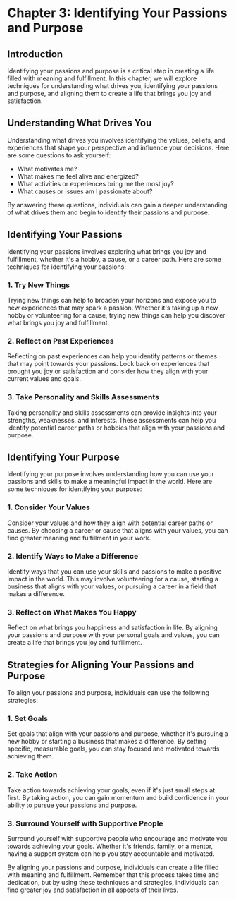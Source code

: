 Chapter 3: Identifying Your Passions and Purpose
================================================

Introduction
------------

Identifying your passions and purpose is a critical step in creating a life filled with meaning and fulfillment. In this chapter, we will explore techniques for understanding what drives you, identifying your passions and purpose, and aligning them to create a life that brings you joy and satisfaction.

Understanding What Drives You
-----------------------------

Understanding what drives you involves identifying the values, beliefs, and experiences that shape your perspective and influence your decisions. Here are some questions to ask yourself:

* What motivates me?
* What makes me feel alive and energized?
* What activities or experiences bring me the most joy?
* What causes or issues am I passionate about?

By answering these questions, individuals can gain a deeper understanding of what drives them and begin to identify their passions and purpose.

Identifying Your Passions
-------------------------

Identifying your passions involves exploring what brings you joy and fulfillment, whether it's a hobby, a cause, or a career path. Here are some techniques for identifying your passions:

### 1. Try New Things

Trying new things can help to broaden your horizons and expose you to new experiences that may spark a passion. Whether it's taking up a new hobby or volunteering for a cause, trying new things can help you discover what brings you joy and fulfillment.

### 2. Reflect on Past Experiences

Reflecting on past experiences can help you identify patterns or themes that may point towards your passions. Look back on experiences that brought you joy or satisfaction and consider how they align with your current values and goals.

### 3. Take Personality and Skills Assessments

Taking personality and skills assessments can provide insights into your strengths, weaknesses, and interests. These assessments can help you identify potential career paths or hobbies that align with your passions and purpose.

Identifying Your Purpose
------------------------

Identifying your purpose involves understanding how you can use your passions and skills to make a meaningful impact in the world. Here are some techniques for identifying your purpose:

### 1. Consider Your Values

Consider your values and how they align with potential career paths or causes. By choosing a career or cause that aligns with your values, you can find greater meaning and fulfillment in your work.

### 2. Identify Ways to Make a Difference

Identify ways that you can use your skills and passions to make a positive impact in the world. This may involve volunteering for a cause, starting a business that aligns with your values, or pursuing a career in a field that makes a difference.

### 3. Reflect on What Makes You Happy

Reflect on what brings you happiness and satisfaction in life. By aligning your passions and purpose with your personal goals and values, you can create a life that brings you joy and fulfillment.

Strategies for Aligning Your Passions and Purpose
-------------------------------------------------

To align your passions and purpose, individuals can use the following strategies:

### 1. Set Goals

Set goals that align with your passions and purpose, whether it's pursuing a new hobby or starting a business that makes a difference. By setting specific, measurable goals, you can stay focused and motivated towards achieving them.

### 2. Take Action

Take action towards achieving your goals, even if it's just small steps at first. By taking action, you can gain momentum and build confidence in your ability to pursue your passions and purpose.

### 3. Surround Yourself with Supportive People

Surround yourself with supportive people who encourage and motivate you towards achieving your goals. Whether it's friends, family, or a mentor, having a support system can help you stay accountable and motivated.

By aligning your passions and purpose, individuals can create a life filled with meaning and fulfillment. Remember that this process takes time and dedication, but by using these techniques and strategies, individuals can find greater joy and satisfaction in all aspects of their lives.
